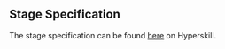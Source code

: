 ## Stage Specification

The stage specification can be found [here](https://hyperskill.org/projects/60/stages/323/implement) on Hyperskill. 